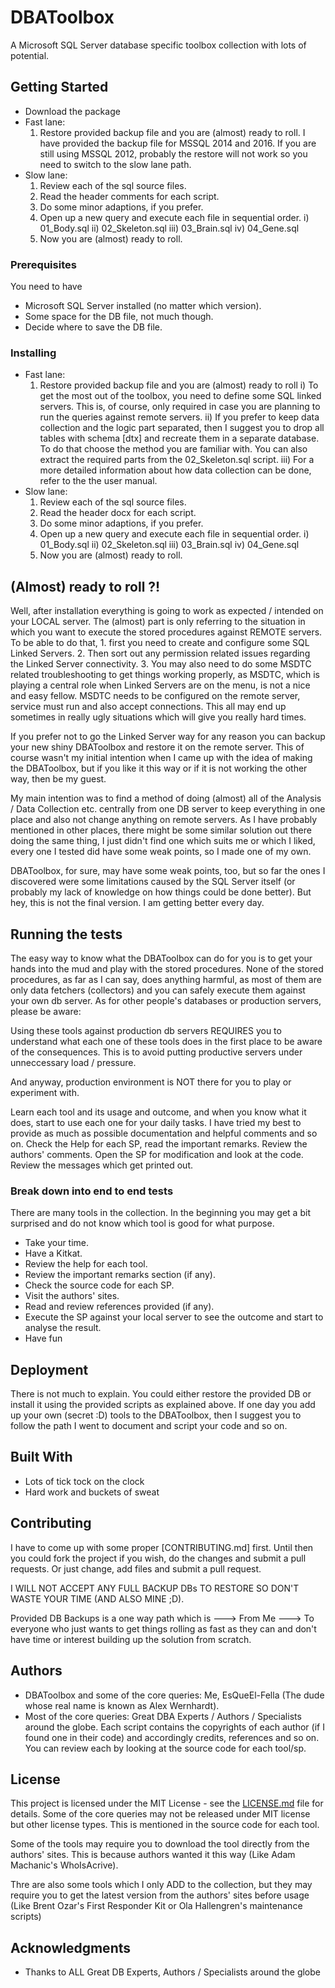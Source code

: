 # DBAToolbox

A Microsoft SQL Server database specific toolbox collection with lots of potential.

## Getting Started

- Download the package
- Fast lane: 
    1. Restore provided backup file and you are (almost) ready to roll. I have provided the backup file for MSSQL 2014 and 2016. If you are still using MSSQL 2012, probably the restore will not work so you need to switch to the slow lane path.
- Slow lane: 
    1. Review each of the sql source files.
    2. Read the header comments for each script.
    3. Do some minor adaptions, if you prefer. 
    4. Open up a new query and execute each file in sequential order.
        i) 01_Body.sql
        ii) 02_Skeleton.sql
        iii) 03_Brain.sql
        iv) 04_Gene.sql
    5. Now you are (almost) ready to roll.

### Prerequisites

You need to have 
- Microsoft SQL Server installed (no matter which version).
- Some space for the DB file, not much though.
- Decide where to save the DB file.

### Installing

- Fast lane: 
    1. Restore provided backup file and you are (almost) ready to roll
        i) To get the most out of the toolbox, you need to define some SQL linked servers. This is, of course, only required in case you are planning to run the queries against remote servers.
        ii) If you prefer to keep data collection and the logic part separated, then I suggest you to drop all tables with schema [dtx] and recreate them in a separate database. To do that choose the method you are familiar with. You can also extract the required parts from the 02_Skeleton.sql script. 
        iii) For a more detailed information about how data collection can be done, refer to the the user manual.
- Slow lane: 
    1. Review each of the sql source files.
    2. Read the header docx for each script.
    3. Do some minor adaptions, if you prefer. 
    4. Open up a new query and execute each file in sequential order.
        i) 01_Body.sql
        ii) 02_Skeleton.sql
        iii) 03_Brain.sql
        iv) 04_Gene.sql
    5. Now you are (almost) ready to roll.

## (Almost) ready to roll ?!

Well, after installation everything is going to work as expected / intended on your LOCAL server. The (almost) part is only referring to the situation in which you want to execute the stored procedures against REMOTE servers. To be able to do that,
    1. first you need to create and configure some SQL Linked Servers. 
    2. Then sort out any permission related issues regarding the Linked Server connectivity. 
    3. You may also need to do some MSDTC related troubleshooting to get things working properly, as MSDTC, which is playing a central role when Linked Servers are on the menu, is not a nice and easy fellow. MSDTC needs to be configured on the remote server, service must run and also accept connections. This all may end up sometimes in really ugly situations which will give you really hard times.

If you prefer not to go the Linked Server way for any reason you can backup your new shiny DBAToolbox and restore it on the remote server. This of course wasn't my initial intention when I came up with the idea of making the DBAToolbox, but if you like it this way or if it is not working the other way, then be my guest.

My main intention was to find a method of doing (almost) all of the Analysis / Data Collection etc. centrally from one DB server to keep everything in one place and also not change anything on remote servers. As I have probably mentioned in other places, there might be some similar solution out there doing the same thing, I just didn't find one which suits me or which I liked, every one I tested did have some weak points, so I made one of my own. 

DBAToolbox, for sure, may have some weak points, too, but so far the ones I discovered were some limitations caused by the SQL Server itself (or probably my lack of knowledge on how things could be done better). But hey, this is not the final version. I am getting better every day.

## Running the tests

The easy way to know what the DBAToolbox can do for you is to get your hands into the mud and play with the stored procedures. None of the stored procedures, as far as I can say, does anything harmful, as most of them are only data fetchers (collectors) and you can safely execute them against your own db server. As for other people's databases or production servers, please be aware: 

 Using these tools against production db servers REQUIRES you to understand what each one of these tools does in the first place to be aware of the consequences. This is to avoid putting productive servers under unneccessary load / pressure.

 And anyway, production environment is NOT there for you to play or experiment with. 

Learn each tool and its usage and outcome, and when you know what it does, start to use each one for your daily tasks. I have tried my best to provide as much as possible documentation and helpful comments and so on. Check the Help for each SP, read the important remarks. Review the authors' comments. Open the SP for modification and look at the code. Review the messages which get printed out.

### Break down into end to end tests

There are many tools in the collection. In the beginning you may get a bit surprised and do not know which tool is good for what purpose. 
- Take your time. 
- Have a Kitkat. 
- Review the help for each tool.
- Review the important remarks section (if any).
- Check the source code for each SP.
- Visit the authors' sites.
- Read and review references provided (if any).
- Execute the SP against your local server to see the outcome and start to analyse the result.
- Have fun

## Deployment

There is not much to explain. You could either restore the provided DB or install it using the provided scripts as explained above. If one day you add up your own (secret :D) tools to the DBAToolbox, then I suggest you to follow the path I went to document and script your code and so on.

## Built With

* Lots of tick tock on the clock
* Hard work and buckets of sweat

## Contributing

I have to come up with some proper [CONTRIBUTING.md] first. Until then you could fork the project if you wish, do the changes and submit a pull requests. Or just change, add files and submit a pull request.

I WILL NOT ACCEPT ANY FULL BACKUP DBs TO RESTORE SO DON'T WASTE YOUR TIME (AND ALSO MINE ;D). 

Provided DB Backups is a one way path which is ---> From Me ---> To everyone who just wants to get things rolling as fast as they can and don't have time or interest building up the solution from scratch.  

## Authors

* DBAToolbox and some of the core queries: Me, EsQueEl-Fella (The dude whose real name is known as Alex Wernhardt).
* Most of the core queries: Great DBA Experts / Authors / Specialists around the globe. Each script contains the copyrights of each author (if I found one in their code) and accordingly credits, references and so on. You can review each by looking at the source code for each tool/sp.

## License

This project is licensed under the MIT License - see the [LICENSE.md](LICENSE.md) file for details. Some of the core queries may not be released under MIT license but other license types. This is mentioned in the source code for each tool.

Some of the tools may require you to download the tool directly from the authors' sites. This is because authors wanted it this way (Like Adam Machanic's WhoIsAcrive). 

Thre are also some tools which I only ADD to the collection, but they may require you to get the latest version from the authors' sites before usage (Like Brent Ozar's First Responder Kit or Ola Hallengren's maintenance scripts)

## Acknowledgments

* Thanks to ALL Great DB Experts, Authors / Specialists around the globe

